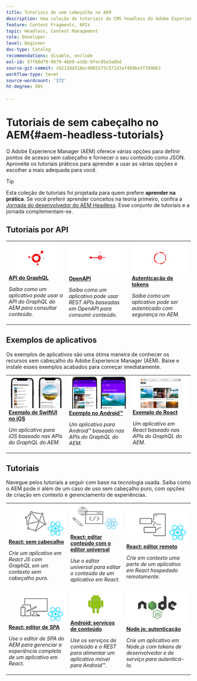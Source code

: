 ```yaml
---
title: Tutoriais de sem cabeçalho no AEM
description: Uma coleção de tutoriais do CMS headless do Adobe Experience Manager. Confira os tutoriais por API, estrutura e exemplos de aplicativos.
feature: Content Fragments, APIs
topic: Headless, Content Management
role: Developer
level: Beginner
doc-type: Catalog
recommendations: disable, exclude
exl-id: 57f88d79-9879-4bb9-a3db-9fec95e3a0bd
source-git-commit: c6213dd318ec4865375c57143af40dbe3f3990b1
workflow-type: tm+mt
source-wordcount: '372'
ht-degree: 96%

---
```


# Tutoriais de sem cabeçalho no AEM{#aem-headless-tutorials}

O Adobe Experience Manager (AEM) oferece várias opções para definir pontos de acesso sem cabeçalho e fornecer o seu conteúdo como JSON. Aproveite os tutoriais práticos para aprender a usar as várias opções e escolher a mais adequada para você.

>[!TIP]
>
>Esta coleção de tutoriais foi projetada para quem prefere **aprender na prática**. Se você preferir aprender conceitos na teoria primeiro, confira a [Jornada do desenvolvedor do AEM Headless](https://experienceleague.adobe.com/docs/experience-manager-cloud-service/content/headless/journeys/developer/overview.html?lang=pt-BR). Esse conjunto de tutoriais e a jornada complementam-se.

## Tutoriais por API

<table>
<tr>
  <td>
    <a href="https://experienceleague.adobe.com/docs/experience-manager-learn/getting-started-with-aem-headless/graphql/overview.html?lang=pt-BR">
      <img alt="API do GraphQL" src="./assets/graphql-icon.png" />
    </a>
    <div>
      <a href="https://experienceleague.adobe.com/docs/experience-manager-learn/getting-started-with-aem-headless/graphql/overview.html?lang=pt-BR">
    <strong>API do GraphQL</strong>
    </a>
    </div>
    <p>
    <em>Saiba como um aplicativo pode usar a API do GraphQL do AEM para consultar conteúdo.</em>
    <p>
  </td>
  <td>
    <a href="./open-api/basic/overview.md">
      <img alt="OpenAPIs" src="./assets/content-services.png" />
    </a>
     <div>
      <a href="./open-api/basic/overview.md">
        <strong>OpenAPI</strong>
      </a>
    </div>
    <p>
    <em>Saiba como um aplicativo pode usar REST APIs baseadas em OpenAPI para consumir conteúdo.</em>
    <p>
  </td>
  <td>
    <a href="https://experienceleague.adobe.com/docs/experience-manager-learn/getting-started-with-aem-headless/authentication/overview.html?lang=pt-BR">
    <img alt="Autenticação baseada em token" src="./assets/token-auth-icon.png" />
    </a>
    <div>
    <a href="https://experienceleague.adobe.com/docs/experience-manager-learn/getting-started-with-aem-headless/authentication/overview.html?lang=pt-BR">
    <strong>Autenticação de tokens</strong>
    </a>
    </div>
    <p>
    <em>Saiba como um aplicativo pode ser autenticado com segurança no AEM.</em>
    </p>
  </td>  
</tr>
</table>

## Exemplos de aplicativos

Os exemplos de aplicativos são uma ótima maneira de conhecer os recursos sem cabeçalho do Adobe Experience Manager (AEM). Baixe e instale esses exemplos acabados para começar imediatamente.

<table>
<tr>
  <td>
    <a href="https://experienceleague.adobe.com/docs/experience-manager-learn/getting-started-with-aem-headless/graphql/example-apps/ios-swiftui-app.html?lang=pt-BR">
      <img alt="Exemplo no iOS" src="./assets/ios-example.png" />
    </a>
    <div>
      <a href="https://experienceleague.adobe.com/docs/experience-manager-learn/getting-started-with-aem-headless/graphql/example-apps/ios-swiftui-app.html?lang=pt-BR">
    <strong>Exemplo de SwiftUI no iOS</strong>
    </a>
    </div>
    <p>
    <em>Um aplicativo para iOS baseado nas APIs do GraphQL do AEM.</em>
    <p>
  </td>
  <td>
    <a href="https://experienceleague.adobe.com/docs/experience-manager-learn/getting-started-with-aem-headless/graphql/example-apps/android-app.html?lang=pt-BR">
    <img alt="Exemplo no Android" src="./assets/android-example.png" />
    </a>
    <div>
    <a href="https://experienceleague.adobe.com/docs/experience-manager-learn/getting-started-with-aem-headless/graphql/example-apps/android-app.html?lang=pt-BR">
    <strong>Exemplo no Android™</strong>
    </a>
    </div>
    <p>
    <em>Um aplicativo para Android™ baseado nas APIs do GraphQL do AEM.</em>
    </p>
  </td>
  <td>
    <a href="https://experienceleague.adobe.com/docs/experience-manager-learn/getting-started-with-aem-headless/graphql/example-apps/react-app.html?lang=pt-BR">
      <img alt="Exemplo do React" src="./assets/react-example.png" />
    </a>
     <div>
      <a href="https://experienceleague.adobe.com/docs/experience-manager-learn/getting-started-with-aem-headless/graphql/example-apps/react-app.html?lang=pt-BR">
        <strong>Exemplo do React</strong>
      </a>
    </div>
    <p>
    <em>Um aplicativo em React baseado nas APIs do GraphQL do AEM.</em>
    <p>
  </td>
</tr>
</table>

## Tutoriais

Navegue pelos tutoriais a seguir com base na tecnologia usada. Saiba como o AEM pode ir além de um caso de uso sem cabeçalho puro, com opções de criação em contexto e gerenciamento de experiências.

<table>
<tr>
  <td>
    <a href="https://experienceleague.adobe.com/docs/experience-manager-learn/getting-started-with-aem-headless/graphql/multi-step/overview.html?lang=pt-BR">
      <img alt="React: sem cabeçalho" src="./assets/react-headless.png" />
    </a>
    <div>
      <a href="https://experienceleague.adobe.com/docs/experience-manager-learn/getting-started-with-aem-headless/graphql/overview.html?lang=pt-BR">
    <strong>React: sem cabeçalho</strong>
    </a>
    </div>
    <p>
    <em>Crie um aplicativo em React JS com GraphQL em um contexto sem cabeçalho puro.</em>
    <p>
  </td>
  <td>
    <a href="https://experienceleague.adobe.com/pt-br/docs/experience-manager-learn/cloud-service/developing/universal-editor/react-app-editing/overview">
      <img alt="React: editar conteúdo com o editor universal" src="./assets/react-universal-editor.png" />
    </a>
     <div>
      <a href="https://experienceleague.adobe.com/pt-br/docs/experience-manager-learn/cloud-service/developing/universal-editor/react-app-editing/overview">
        <strong>React: editar conteúdo com o editor universal</strong>
      </a>
    </div>
    <p>
    <em>Use o editor universal para editar o conteúdo de um aplicativo em React.</em>
    <p>
  </td>  
  <td>
    <a href="https://experienceleague.adobe.com/docs/experience-manager-learn/getting-started-with-aem-headless/spa-editor/remote-spa/overview.html?lang=pt-BR">
    <img alt="React: editor remoto" src="./assets/react-remote.png" />
    </a>
    <div>
    <a href="https://experienceleague.adobe.com/docs/experience-manager-learn/getting-started-with-aem-headless/spa-editor/remote-spa/overview.html?lang=pt-BR">
    <strong>React: editor remoto</strong>
    </a>
    </div>
    <p>
    <em>Crie em contexto uma parte de um aplicativo em React hospedado remotamente.</em>
    </p>
  </td>
</tr>
<tr>  
  <td>
    <a href="https://experienceleague.adobe.com/docs/experience-manager-learn/getting-started-with-aem-headless/spa-editor/react/overview.html">
      <img alt="React: editor de SPA" src="./assets/react-spa-editor.png" />
    </a>
     <div>
      <a href="https://experienceleague.adobe.com/docs/experience-manager-learn/getting-started-with-aem-headless/spa-editor/react/overview.html">
        <strong>React: editor de SPA</strong>
      </a>
    </div>
    <p>
    <em>Use o editor de SPA do AEM para gerenciar a experiência completa de um aplicativo em React.</em>
    <p>
  </td>
  <td>
    <a href="https://experienceleague.adobe.com/docs/experience-manager-learn/getting-started-with-aem-headless/content-services/overview.html?lang=pt-BR">
    <img alt="Android: serviços de conteúdo" src="./assets/android.png" />
    </a>
    <div>
    <a href="https://experienceleague.adobe.com/docs/experience-manager-learn/getting-started-with-aem-headless/content-services/overview.html?lang=pt-BR">
    <strong>Android: serviços de conteúdo</strong>
    </a>
    </div>
    <p>
    <em>Use os serviços de conteúdo e o REST para alimentar um aplicativo móvel para Android™.</em>
    </p>
  </td>
  <td>
    <a href="https://experienceleague.adobe.com/docs/experience-manager-learn/getting-started-with-aem-headless/authentication/overview.html?lang=pt-BR">
      <img alt="Node.js: autenticação" src="./assets/node-js.png" />
    </a>
     <div>
      <a href="https://experienceleague.adobe.com/docs/experience-manager-learn/getting-started-with-aem-headless/authentication/overview.html?lang=pt-BR">
        <strong>Node.js: autenticação</strong>
      </a>
    </div>
    <p>
    <em>Crie um aplicativo em Node.js com tokens de desenvolvedor e de serviço para autenticá-lo.</em>
    <p>
  </td>
</tr>
</table>
